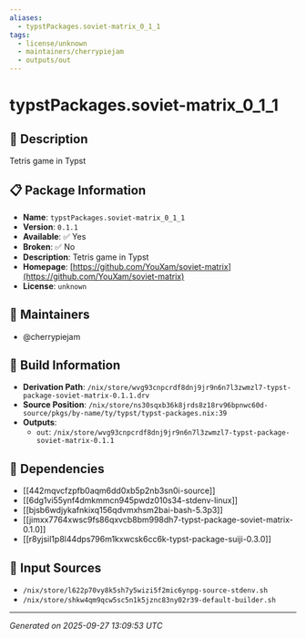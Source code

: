 ```yaml
---
aliases:
  - typstPackages.soviet-matrix_0_1_1
tags:
  - license/unknown
  - maintainers/cherrypiejam
  - outputs/out
---
```


# typstPackages.soviet-matrix_0_1_1

## 📝 Description

Tetris game in Typst

## 📋 Package Information

- **Name**: `typstPackages.soviet-matrix_0_1_1`
- **Version**: `0.1.1`
- **Available**: ✅ Yes
- **Broken**: ✅ No
- **Description**: Tetris game in Typst
- **Homepage**: [https://github.com/YouXam/soviet-matrix](https://github.com/YouXam/soviet-matrix)
- **License**: `unknown`
## 👥 Maintainers

- @cherrypiejam


## 🔧 Build Information

- **Derivation Path**: `/nix/store/wvg93cnpcrdf8dnj9jr9n6n7l3zwmzl7-typst-package-soviet-matrix-0.1.1.drv`
- **Source Position**: `/nix/store/ns30sqxb36k8jrds8z18rv96bpnwc60d-source/pkgs/by-name/ty/typst/typst-packages.nix:39`
- **Outputs**:
  - `out`:  `/nix/store/wvg93cnpcrdf8dnj9jr9n6n7l3zwmzl7-typst-package-soviet-matrix-0.1.1`

## 🔗 Dependencies

- [[442mqvcfzpfb0aqm6dd0xb5p2nb3sn0i-source]]
- [[6dg1vi55ynf4dmkmmcn945pwdz010s34-stdenv-linux]]
- [[bjsb6wdjykafnkixq156qdvmxhsm2bai-bash-5.3p3]]
- [[jimxx7764xwsc9fs86qxvcb8bm998dh7-typst-package-soviet-matrix-0.1.0]]
- [[r8yjsil1p8l44dps796m1kxwcsk6cc6k-typst-package-suiji-0.3.0]]

## 📁 Input Sources

- `/nix/store/l622p70vy8k5sh7y5wizi5f2mic6ynpg-source-stdenv.sh`
- `/nix/store/shkw4qm9qcw5sc5n1k5jznc83ny02r39-default-builder.sh`

---
*Generated on 2025-09-27 13:09:53 UTC*
